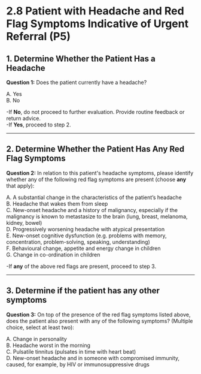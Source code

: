 # 2.8 Patient with Headache and Red Flag Symptoms Indicative of Urgent Referral (P5)

## 1. Determine Whether the Patient Has a Headache

**Question 1:** Does the patient currently have a headache?

A. Yes  
B. No  

-If **No**, do not proceed to further evaluation. Provide routine feedback or return advice.  
-If **Yes**, proceed to step 2.

---

## 2. Determine Whether the Patient Has Any Red Flag Symptoms

**Question 2:** In relation to this patient's headache symptoms, please identify whether any of the following red flag symptoms are present (choose **any** that apply):

A. A substantial change in the characteristics of the patient’s headache  
B. Headache that wakes them from sleep  
C. New-onset headache and a history of malignancy, especially if the malignancy is known to metastasize to the brain (lung, breast, melanoma, kidney, bowel)  
D. Progressively worsening headache with atypical presentation  
E. New-onset cognitive dysfunction (e.g. problems with memory, concentration, problem-solving, speaking, understanding)  
F. Behavioural change, appetite and energy change in children  
G. Change in co-ordination in children  

-If **any** of the above red flags are present, proceed to step 3.

---

## 3. Determine if the patient has any other symptoms

**Question 3:** On top of the presence of the red flag symptoms listed above, does the patient also present with any of the following symptoms? (Multiple choice, select at least two):

A. Change in personality  
B. Headache worst in the morning  
C. Pulsatile tinnitus (pulsates in time with heart beat)  
D. New-onset headache and in someone with compromised immunity, caused, for example, by HIV or immunosuppressive drugs
